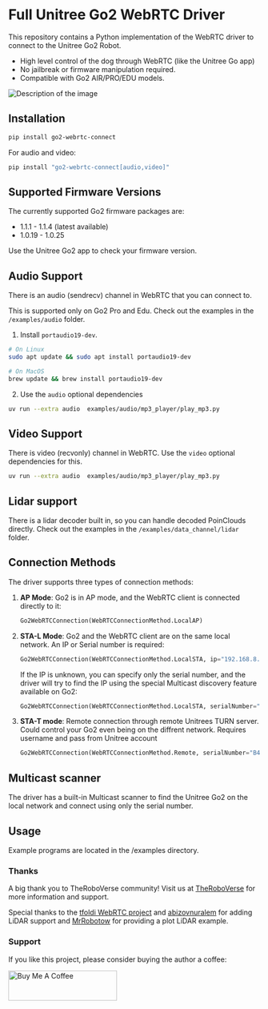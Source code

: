 # Full Unitree Go2 WebRTC Driver

This repository contains a Python implementation of the WebRTC driver to connect to the Unitree Go2 Robot.

- High level control of the dog through WebRTC (like the Unitree Go app)
- No jailbreak or firmware manipulation required.
- Compatible with Go2 AIR/PRO/EDU models.

![Description of the image](./images/screenshot_1.png)

## Installation

```bash
pip install go2-webrtc-connect
```

For audio and video:

```bash
pip install "go2-webrtc-connect[audio,video]"
```

## Supported Firmware Versions

The currently supported Go2 firmware packages are:

- 1.1.1 - 1.1.4 (latest available)
- 1.0.19 - 1.0.25

Use the Unitree Go2 app to check your firmware version.

## Audio Support

There is an audio (sendrecv) channel in WebRTC that you can connect to.

This is supported only on Go2 Pro and Edu. Check out the examples in the `/examples/audio` folder.

1. Install `portaudio19-dev`.

```bash
# On Linux
sudo apt update && sudo apt install portaudio19-dev
```

```bash
# On MacOS
brew update && brew install portaudio19-dev
```

2. Use the `audio` optional dependencies

```bash
uv run --extra audio  examples/audio/mp3_player/play_mp3.py
```

## Video Support

There is video (recvonly) channel in WebRTC. Use the `video` optional dependencies for this.

```bash
uv run --extra audio  examples/audio/mp3_player/play_mp3.py
```

## Lidar support

There is a lidar decoder built in, so you can handle decoded PoinClouds directly. Check out the examples in the `/examples/data_channel/lidar` folder.

## Connection Methods

The driver supports three types of connection methods:

1. **AP Mode**: Go2 is in AP mode, and the WebRTC client is connected directly to it:

   ```python
   Go2WebRTCConnection(WebRTCConnectionMethod.LocalAP)
   ```

2. **STA-L Mode**: Go2 and the WebRTC client are on the same local network. An IP or Serial number is required:

   ```python
   Go2WebRTCConnection(WebRTCConnectionMethod.LocalSTA, ip="192.168.8.181")
   ```

   If the IP is unknown, you can specify only the serial number, and the driver will try to find the IP using the special Multicast discovery feature available on Go2:

   ```python
   Go2WebRTCConnection(WebRTCConnectionMethod.LocalSTA, serialNumber="B42D2000XXXXXXXX")
   ```

3. **STA-T mode**: Remote connection through remote Unitrees TURN server. Could control your Go2 even being on the diffrent network. Requires username and pass from Unitree account

   ```python
   Go2WebRTCConnection(WebRTCConnectionMethod.Remote, serialNumber="B42D2000XXXXXXXX", username="email@gmail.com", password="pass")
   ```

## Multicast scanner

The driver has a built-in Multicast scanner to find the Unitree Go2 on the local network and connect using only the serial number.

## Usage

Example programs are located in the /examples directory.

### Thanks

A big thank you to TheRoboVerse community! Visit us at [TheRoboVerse](https://theroboverse.com) for more information and support.

Special thanks to the [tfoldi WebRTC project](https://github.com/tfoldi/go2-webrtc) and [abizovnuralem](https://github.com/abizovnuralem) for adding LiDAR support and [MrRobotow](https://github.com/MrRobotoW) for providing a plot LiDAR example.

### Support

If you like this project, please consider buying the author a coffee:

<a href="https://www.buymeacoffee.com/legion1581" target="_blank"><img src="https://cdn.buymeacoffee.com/buttons/v2/default-yellow.png" alt="Buy Me A Coffee" style="height: 60px !important;width: 217px !important;" ></a>
